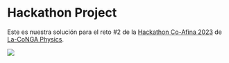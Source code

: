 # Hackathon Project

Este es nuestra solución para el reto #2 de la [Hackathon Co-Afina 2023](https://laconga.redclara.net/hackathon/) de [La-CoNGA Physics](https://laconga.redclara.net/).

![](https://i.imgur.com/YnTTvST.png)
